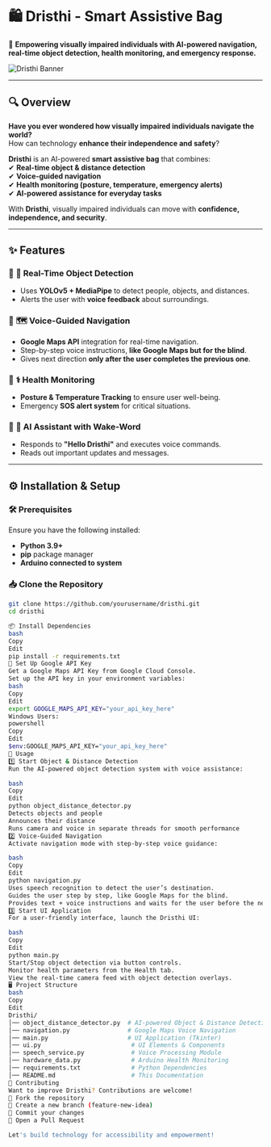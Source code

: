 # 🛍️ Dristhi - Smart Assistive Bag  
🚀 **Empowering visually impaired individuals with AI-powered navigation, real-time object detection, health monitoring, and emergency response.**  

![Dristhi Banner](https://via.placeholder.com/1200x400?text=Dristhi+-+Smart+Assistive+Bag)

---

## **🔍 Overview**  
**Have you ever wondered how visually impaired individuals navigate the world?**  
How can technology **enhance their independence and safety**?  

**Dristhi** is an AI-powered **smart assistive bag** that combines:  
✔ **Real-time object & distance detection**  
✔ **Voice-guided navigation**  
✔ **Health monitoring (posture, temperature, emergency alerts)**  
✔ **AI-powered assistance for everyday tasks**  

With **Dristhi**, visually impaired individuals can move with **confidence, independence, and security**.  

---

## **✨ Features**  
### 🔹 **👀 Real-Time Object Detection**  
- Uses **YOLOv5 + MediaPipe** to detect people, objects, and distances.  
- Alerts the user with **voice feedback** about surroundings.  

### 🔹 **🗺️ Voice-Guided Navigation**  
- **Google Maps API** integration for real-time navigation.  
- Step-by-step voice instructions, **like Google Maps but for the blind**.  
- Gives next direction **only after the user completes the previous one**.  

### 🔹 **⚕️ Health Monitoring**  
- **Posture & Temperature Tracking** to ensure user well-being.  
- Emergency **SOS alert system** for critical situations.  

### 🔹 **🎤 AI Assistant with Wake-Word**  
- Responds to **"Hello Dristhi"** and executes voice commands.  
- Reads out important updates and messages.  

---

## **⚙️ Installation & Setup**  

### **🛠️ Prerequisites**  
Ensure you have the following installed:  
- **Python 3.9+**  
- **pip** package manager  
- **Arduino connected to system**  

### **📥 Clone the Repository**  
```bash
git clone https://github.com/yourusername/dristhi.git
cd dristhi

📦 Install Dependencies
bash
Copy
Edit
pip install -r requirements.txt
🔑 Set Up Google API Key
Get a Google Maps API Key from Google Cloud Console.
Set up the API key in your environment variables:
bash
Copy
Edit
export GOOGLE_MAPS_API_KEY="your_api_key_here"
Windows Users:
powershell
Copy
Edit
$env:GOOGLE_MAPS_API_KEY="your_api_key_here"
🚀 Usage
1️⃣ Start Object & Distance Detection
Run the AI-powered object detection system with voice assistance:

bash
Copy
Edit
python object_distance_detector.py
Detects objects and people
Announces their distance
Runs camera and voice in separate threads for smooth performance
2️⃣ Voice-Guided Navigation
Activate navigation mode with step-by-step voice guidance:

bash
Copy
Edit
python navigation.py
Uses speech recognition to detect the user’s destination.
Guides the user step by step, like Google Maps for the blind.
Provides text + voice instructions and waits for the user before the next step.
3️⃣ Start UI Application
For a user-friendly interface, launch the Dristhi UI:

bash
Copy
Edit
python main.py
Start/Stop object detection via button controls.
Monitor health parameters from the Health tab.
View the real-time camera feed with object detection overlays.
🖥️ Project Structure
bash
Copy
Edit
Dristhi/
│── object_distance_detector.py  # AI-powered Object & Distance Detection
│── navigation.py                # Google Maps Voice Navigation
│── main.py                      # UI Application (Tkinter)
│── ui.py                         # UI Elements & Components
│── speech_service.py             # Voice Processing Module
│── hardware_data.py              # Arduino Health Monitoring
│── requirements.txt              # Python Dependencies
│── README.md                     # This Documentation
🤝 Contributing
Want to improve Dristhi? Contributions are welcome!
🔹 Fork the repository
🔹 Create a new branch (feature-new-idea)
🔹 Commit your changes
🔹 Open a Pull Request

Let's build technology for accessibility and empowerment!
